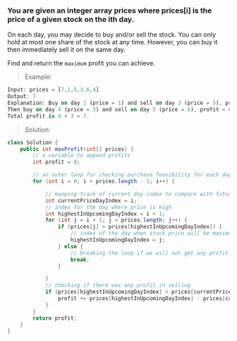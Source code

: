 ### You are given an integer array prices where prices[i] is the price of a given stock on the ith day.

On each day, you may decide to buy and/or sell the stock. You can only hold at most one share of the stock at any time. However, you can buy it then immediately sell it on the same day.

Find and return the `maximum` profit you can achieve.



>Example:
```dart
Input: prices = [7,1,5,3,6,4]
Output: 7
Explanation: Buy on day 2 (price = 1) and sell on day 3 (price = 5), profit = 5-1 = 4.
Then buy on day 4 (price = 3) and sell on day 5 (price = 6), profit = 6-3 = 3.
Total profit is 4 + 3 = 7.
```

>Solution:
```java
class Solution {
    public int maxProfit(int[] prices) {
        // a variable to append profits
        int profit = 0;

        // an outer loop for checking purchase feasibility for each day
        for (int i = 0; i < prices.length - 1; i++) {

            // keeping track of current day index to compare with future day values
            int currentPriceDayIndex = i;
            // index for the day where price is high
            int highestInUpcomingDayIndex = i + 1;
            for (int j = i + 1; j < prices.length; j++) {
                if (prices[j] > prices[highestInUpcomingDayIndex]) {
                    // index of the day when stock price will be maximum
                    highestInUpcomingDayIndex = j;
                } else {
                    // breaking the loop if we will not get any profit in upcoming days
                    break;
                }

            }
            // checking if there was any profit in selling
            if (prices[highestInUpcomingDayIndex] > prices[currentPriceDayIndex]) {
                profit += prices[highestInUpcomingDayIndex] - prices[currentPriceDayIndex];
            }
        }
        return profit;
    }
}
```